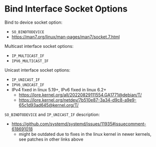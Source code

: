 # Bind Interface Socket Options

Bind to device socket option:
- `SO_BINDTODEVICE`
- https://man7.org/linux/man-pages/man7/socket.7.html

Multicast interface socket options:
- `IP_MULTICAST_IF`
- `IPV6_MULTICAST_IF`

Unicast interface socket options:
- `IP_UNICAST_IF`
- `IPV6_UNICAST_IF`
- IPv4 fixed in linux 5.19+, IPv6 fixed in linux 6.2+
  - https://lore.kernel.org/all/20220829111554.GA1771@debian/T/
  - https://lore.kernel.org/netdev/7b510e87-3a34-d9c8-a9e9-65c1d93ad645@kernel.org/T/

`SO_BINDTODEVICE` and `IP_UNICAST_IF` description:
- https://github.com/systemd/systemd/issues/11935#issuecomment-618691018
  - might be outdated due to fixes in the linux kernel in newer kernels, see
    patches in other links above
